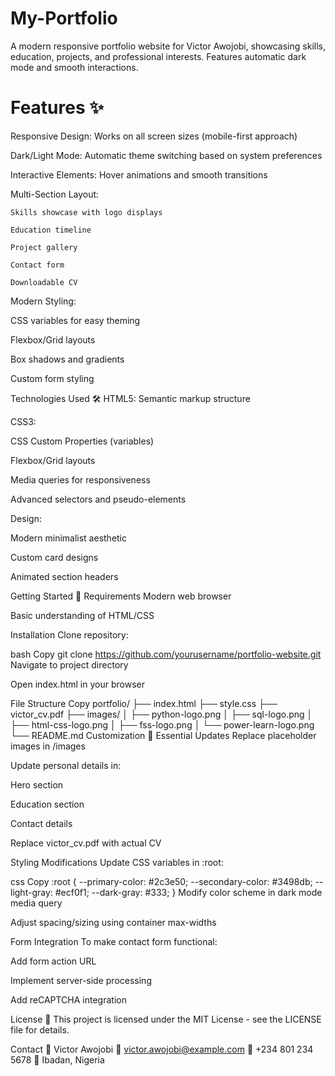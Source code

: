 # My-Portfolio

A modern responsive portfolio website for Victor Awojobi, showcasing skills, education, projects, and professional interests. Features automatic dark mode and smooth interactions.

# Features ✨
Responsive Design: Works on all screen sizes (mobile-first approach)

Dark/Light Mode: Automatic theme switching based on system preferences

Interactive Elements: Hover animations and smooth transitions

Multi-Section Layout:

    Skills showcase with logo displays
    
    Education timeline

    Project gallery

    Contact form

    Downloadable CV

Modern Styling:

CSS variables for easy theming

Flexbox/Grid layouts

Box shadows and gradients

Custom form styling

Technologies Used 🛠️
HTML5: Semantic markup structure

CSS3:

CSS Custom Properties (variables)

Flexbox/Grid layouts

Media queries for responsiveness

Advanced selectors and pseudo-elements

Design:

Modern minimalist aesthetic

Custom card designs

Animated section headers

Getting Started 🚀
Requirements
Modern web browser

Basic understanding of HTML/CSS

Installation
Clone repository:

bash
Copy
git clone https://github.com/yourusername/portfolio-website.git
Navigate to project directory

Open index.html in your browser

File Structure
Copy
portfolio/
├── index.html
├── style.css
├── victor_cv.pdf
├── images/
│   ├── python-logo.png
│   ├── sql-logo.png
│   ├── html-css-logo.png
│   ├── fss-logo.png
│   └── power-learn-logo.png
└── README.md
Customization 🎨
Essential Updates
Replace placeholder images in /images

Update personal details in:

Hero section

Education section

Contact details

Replace victor_cv.pdf with actual CV

Styling Modifications
Update CSS variables in :root:

css
Copy
:root {
  --primary-color: #2c3e50;
  --secondary-color: #3498db;
  --light-gray: #ecf0f1;
  --dark-gray: #333;
}
Modify color scheme in dark mode media query

Adjust spacing/sizing using container max-widths

Form Integration
To make contact form functional:

Add form action URL

Implement server-side processing

Add reCAPTCHA integration

License 📄
This project is licensed under the MIT License - see the LICENSE file for details.

Contact 📧
Victor Awojobi
📧 victor.awojobi@example.com
📱 +234 801 234 5678
📍 Ibadan, Nigeria


